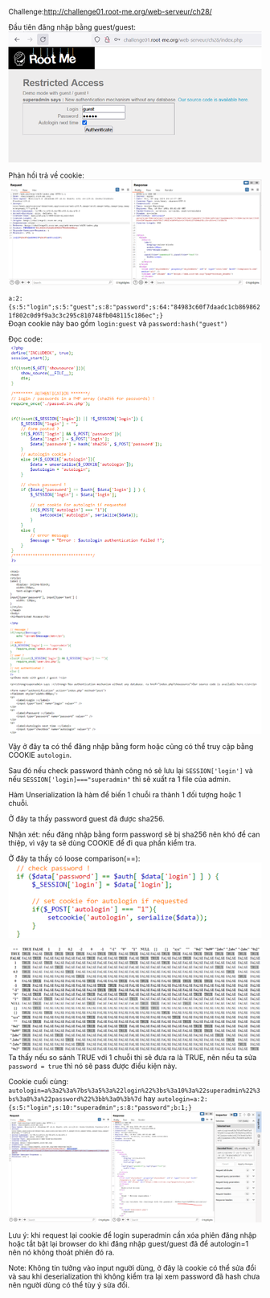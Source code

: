 Challenge:http://challenge01.root-me.org/web-serveur/ch28/

Đầu tiên đăng nhập bằng guest/guest:
![alt text](image.png)

Phản hồi trả về cookie:
![alt text](image-1.png)


`a:2:{s:5:"login";s:5:"guest";s:8:"password";s:64:"84983c60f7daadc1cb8698621f802c0d9f9a3c3c295c810748fb048115c186ec";}` \
Đoạn cookie này bao gồm `login:guest` và `password:hash("guest")` 

Đọc code:
![alt text](image-2.png)
![alt text](image-3.png)

Vậy ở đây ta có thể đăng nhập bằng form hoặc cũng có thể truy cập bằng COOKIE `autologin`.

Sau đó nếu check password thành công nó sẽ lưu lại `SESSION['login']` và nếu `SESSION['login]==="superadmin"` thì sẽ xuất ra 1 file của admin.


Hàm Unserialization là hàm để biến 1 chuỗi ra thành 1 đối tượng hoặc 1 chuỗi. 


Ở đây ta thấy password guest đã được sha256. 

Nhận xét: nếu đăng nhập bằng form password sẽ bị sha256 nên khó để can thiệp, vì vậy ta sẽ dùng COOKIE để đi qua phần kiểm tra. 


Ở đây ta thấy có loose comparison(==): 
![alt text](image-4.png)

![alt text](image-5.png)
Ta thấy nếu so sánh TRUE với 1 chuỗi thì sẽ đưa ra là TRUE, nên nếu ta sửa `password = true` thì nó sẽ pass được điều kiện này.


Cookie cuối cùng: 
`autologin=a%3a2%3a%7bs%3a5%3a%22login%22%3bs%3a10%3a%22superadmin%22%3bs%3a8%3a%22password%22%3bb%3a0%3b%7d` hay `autologin=a:2:{s:5:"login";s:10:"superadmin";s:8:"password";b:1;}`
![alt text](image-6.png)

Lưu ý: khi request lại cookie để login superadmin cần xóa phiên đăng nhập hoặc tắt bật lại browser do khi đăng nhập guest/guest đã để autologin=1 nên nó không thoát phiên đó ra.

Note: Không tin tưởng vào input người dùng, ở đây là cookie có thể sửa đổi và sau khi deserialization thì không kiểm tra lại xem password đã hash chưa nên người dùng có thể tùy ý sửa đổi. 